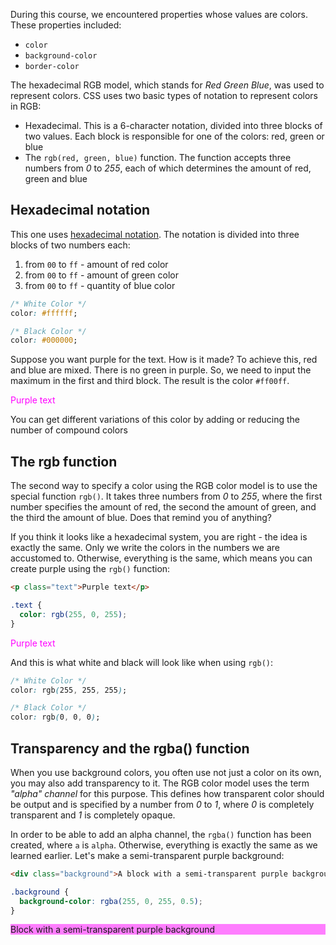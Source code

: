
During this course, we encountered properties whose values are colors. These properties included:

* `color`
* `background-color`
* `border-color`

The hexadecimal RGB model, which stands for _Red Green Blue_, was used to represent colors. CSS uses two basic types of notation to represent colors in RGB:

* Hexadecimal. This is a 6-character notation, divided into three blocks of two values. Each block is responsible for one of the colors: red, green or blue
* The `rgb(red, green, blue)` function. The function accepts three numbers from _0_ to _255_, each of which determines the amount of red, green and blue

## Hexadecimal notation

This one uses [hexadecimal notation](https://en.wikipedia.org/wiki/Hexadecimal). The notation is divided into three blocks of two numbers each:

1. from `00` to `ff` - amount of red color
2. from `00` to `ff` - amount of green color
3. from `00` to `ff` - quantity of blue color

```css
/* White Color */
color: #ffffff;

/* Black Color */
color: #000000;
```

Suppose you want purple for the text. How is it made? To achieve this, red and blue are mixed. There is no green in purple. So, we need to input the maximum in the first and third block. The result is the color `#ff00ff`.

<div class="hexlet-basics-example my-3" style="color: #ff00ff;">
  Purple text
</div>

You can get different variations of this color by adding or reducing the number of compound colors

## The rgb function

The second way to specify a color using the RGB color model is to use the special function `rgb()`. It takes three numbers from _0_ to _255_, where the first number specifies the amount of red, the second the amount of green, and the third the amount of blue. Does that remind you of anything?

If you think it looks like a hexadecimal system, you are right - the idea is exactly the same. Only we write the colors in the numbers we are accustomed to. Otherwise, everything is the same, which means you can create purple using the `rgb()` function:

```html
<p class="text">Purple text</p>
```

```css
.text {
  color: rgb(255, 0, 255);
}
```

<div class="hexlet-basics-example my-3" style="color: rgb(255, 0, 255);">
  Purple text
</div>

And this is what white and black will look like when using `rgb()`:

```css
/* White Color */
color: rgb(255, 255, 255);

/* Black Color */
color: rgb(0, 0, 0);
```

## Transparency and the rgba() function

When you use background colors, you often use not just a color on its own, you may also add transparency to it. The RGB color model uses the term _"alpha" channel_ for this purpose. This defines how transparent color should be output and is specified by a number from _0_ to _1_, where _0_ is completely transparent and _1_ is completely opaque.

In order to be able to add an alpha channel, the `rgba()` function has been created, where `a` is `alpha`. Otherwise, everything is exactly the same as we learned earlier. Let's make a semi-transparent purple background:

```html
<div class="background">A block with a semi-transparent purple background</div>
```

```css
.background {
  background-color: rgba(255, 0, 255, 0.5);
}
```

<div class="hexlet-basics-example my-3" style="background-color: rgba(255, 0, 255, 0.5);">
  Block with a semi-transparent purple background
</div>
